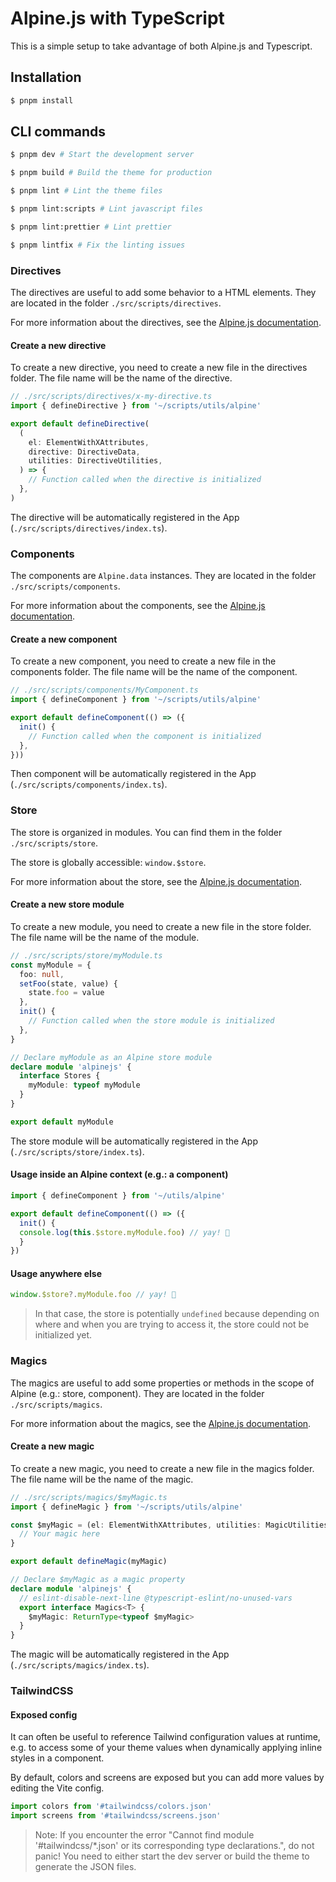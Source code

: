 # Alpine.js with TypeScript

This is a simple setup to take advantage of both Alpine.js and Typescript.

## Installation

```bash
$ pnpm install
```

## CLI commands

```bash
$ pnpm dev # Start the development server

$ pnpm build # Build the theme for production

$ pnpm lint # Lint the theme files

$ pnpm lint:scripts # Lint javascript files

$ pnpm lint:prettier # Lint prettier

$ pnpm lintfix # Fix the linting issues
```

### Directives

The directives are useful to add some behavior to a HTML elements. They are located in the folder `./src/scripts/directives`.

For more information about the directives, see the [Alpine.js documentation](https://alpinejs.dev/advanced/extending#custom-directives).

#### Create a new directive

To create a new directive, you need to create a new file in the directives folder. The file name will be the name of the directive.

```ts
// ./src/scripts/directives/x-my-directive.ts
import { defineDirective } from '~/scripts/utils/alpine'

export default defineDirective(
  (
    el: ElementWithXAttributes,
    directive: DirectiveData,
    utilities: DirectiveUtilities,
  ) => {
    // Function called when the directive is initialized
  },
)
```

The directive will be automatically registered in the App (`./src/scripts/directives/index.ts`).

### Components

The components are `Alpine.data` instances. They are located in the folder `./src/scripts/components`.

For more information about the components, see the [Alpine.js documentation](https://alpinejs.dev/globals/alpine-data).

#### Create a new component

To create a new component, you need to create a new file in the components folder. The file name will be the name of the component.

```ts
// ./src/scripts/components/MyComponent.ts
import { defineComponent } from '~/scripts/utils/alpine'

export default defineComponent(() => ({
  init() {
    // Function called when the component is initialized
  },
}))
```

Then component will be automatically registered in the App (`./src/scripts/components/index.ts`).

### Store

The store is organized in modules. You can find them in the folder `./src/scripts/store`.

The store is globally accessible: `window.$store`.

For more information about the store, see the [Alpine.js documentation](https://alpinejs.dev/globals/alpine-store).

#### Create a new store module

To create a new module, you need to create a new file in the store folder. The file name will be the name of the module.

```ts
// ./src/scripts/store/myModule.ts
const myModule = {
  foo: null,
  setFoo(state, value) {
    state.foo = value
  },
  init() {
    // Function called when the store module is initialized
  },
}

// Declare myModule as an Alpine store module
declare module 'alpinejs' {
  interface Stores {
    myModule: typeof myModule
  }
}

export default myModule
```

The store module will be automatically registered in the App (`./src/scripts/store/index.ts`).

#### Usage inside an Alpine context (e.g.: a component)

```ts
import { defineComponent } from '~/utils/alpine'

export default defineComponent(() => ({
  init() {
  console.log(this.$store.myModule.foo) // yay! 💪
  }
})
```

#### Usage anywhere else

```ts
window.$store?.myModule.foo // yay! 💪
```

> In that case, the store is potentially `undefined` because depending on where and when you are trying to access it, the store could not be initialized yet.

### Magics

The magics are useful to add some properties or methods in the scope of Alpine (e.g.: store, component). They are located in the folder `./src/scripts/magics`.

For more information about the magics, see the [Alpine.js documentation](https://alpinejs.dev/advanced/extending#custom-magicss).

#### Create a new magic

To create a new magic, you need to create a new file in the magics folder. The file name will be the name of the magic.

```ts
// ./src/scripts/magics/$myMagic.ts
import { defineMagic } from '~/scripts/utils/alpine'

const $myMagic = (el: ElementWithXAttributes, utilities: MagicUtilities) => {
  // Your magic here
}

export default defineMagic(myMagic)

// Declare $myMagic as a magic property
declare module 'alpinejs' {
  // eslint-disable-next-line @typescript-eslint/no-unused-vars
  export interface Magics<T> {
    $myMagic: ReturnType<typeof $myMagic>
  }
}
```

The magic will be automatically registered in the App (`./src/scripts/magics/index.ts`).

### TailwindCSS

#### Exposed config

It can often be useful to reference Tailwind configuration values at runtime, e.g. to access some of your theme values when dynamically applying inline styles in a component.

By default, colors and screens are exposed but you can add more values by editing the Vite config.

```ts
import colors from '#tailwindcss/colors.json'
import screens from '#tailwindcss/screens.json'
```

> Note: If you encounter the error "Cannot find module '#tailwindcss/\*.json' or its corresponding type declarations.", do not panic! You need to either start the dev server or build the theme to generate the JSON files.
